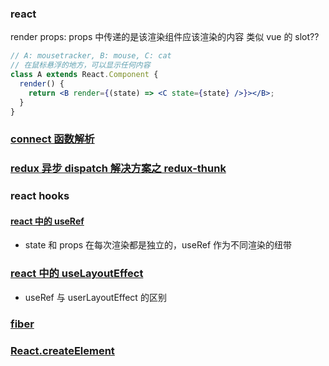 ### react
   render props: props 中传递的是该渲染组件应该渲染的内容
   类似 vue 的 slot??

```jsx
// A: mousetracker, B: mouse, C: cat
// 在鼠标悬浮的地方，可以显示任何内容
class A extends React.Component {
  render() {
    return <B render={(state) => <C state={state} />}></B>;
  }
}
```

### [connect 函数解析](https://juejin.cn/post/6844903505191239694)

### [redux 异步 dispatch 解决方案之 redux-thunk](https://www.cnblogs.com/dennisj/p/13637411.html)

### react hooks

#### [react 中的 useRef](https://juejin.cn/post/6996171186719686693)

- state 和 props 在每次渲染都是独立的，useRef 作为不同渲染的纽带

### [react 中的 useLayoutEffect](https://juejin.cn/post/6959372766114119688)

- useRef 与 userLayoutEffect 的区别

 ### [fiber](https://juejin.cn/post/6962449722275528712)


 ### [React.createElement]()



 
